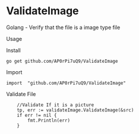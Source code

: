 # ValidateImage
Golang -  Verify that the file is a image type file


Usage

Install
```
go get github.com/AP0rPi7uQ9/ValidateImage
```

Import
```
import	"github.com/AP0rPi7uQ9/ValidateImage"
```

Validate File
```
	//Validate If it is a picture
	tp, err := validateImage.ValidateImage(&src)
	if err != nil {
		fmt.Println(err)
	}
```



